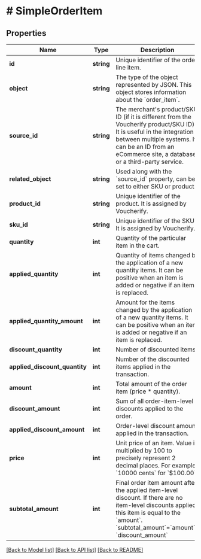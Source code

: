 # # SimpleOrderItem

## Properties

Name | Type | Description | Notes
------------ | ------------- | ------------- | -------------
**id** | **string** | Unique identifier of the order line item. | [optional]
**object** | **string** | The type of the object represented by JSON. This object stores information about the &#x60;order_item&#x60;. | [optional] [default to 'order_item']
**source_id** | **string** | The merchant&#39;s product/SKU ID (if it is different from the Voucherify product/SKU ID). It is useful in the integration between multiple systems. It can be an ID from an eCommerce site, a database, or a third-party service. | [optional]
**related_object** | **string** | Used along with the &#x60;source_id&#x60; property, can be set to either SKU or product. | [optional]
**product_id** | **string** | Unique identifier of the product. It is assigned by Voucherify. | [optional]
**sku_id** | **string** | Unique identifier of the SKU. It is assigned by Voucherify. | [optional]
**quantity** | **int** | Quantity of the particular item in the cart. | [optional]
**applied_quantity** | **int** | Quantity of items changed by the application of a new quantity items. It can be positive when an item is added or negative if an item is replaced. | [optional]
**applied_quantity_amount** | **int** | Amount for the items changed by the application of a new quantity items. It can be positive when an item is added or negative if an item is replaced. | [optional]
**discount_quantity** | **int** | Number of discounted items. | [optional]
**applied_discount_quantity** | **int** | Number of the discounted items applied in the transaction. | [optional]
**amount** | **int** | Total amount of the order item (price * quantity). | [optional]
**discount_amount** | **int** | Sum of all order-item-level discounts applied to the order. | [optional]
**applied_discount_amount** | **int** | Order-level discount amount applied in the transaction. | [optional]
**price** | **int** | Unit price of an item. Value is multiplied by 100 to precisely represent 2 decimal places. For example &#x60;10000 cents&#x60; for &#x60;$100.00&#x60;. | [optional]
**subtotal_amount** | **int** | Final order item amount after the applied item-level discount.  If there are no item-level discounts applied, this item is equal to the &#x60;amount&#x60;.    &#x60;subtotal_amount&#x60;&#x3D;&#x60;amount&#x60;-&#x60;discount_amount&#x60; | [optional]

[[Back to Model list]](../../README.md#models) [[Back to API list]](../../README.md#endpoints) [[Back to README]](../../README.md)

